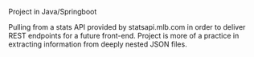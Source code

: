 Project in Java/Springboot

Pulling from a stats API provided by statsapi.mlb.com in order to deliver REST endpoints for a future front-end.
Project is more of a practice in extracting information from deeply nested JSON files.

